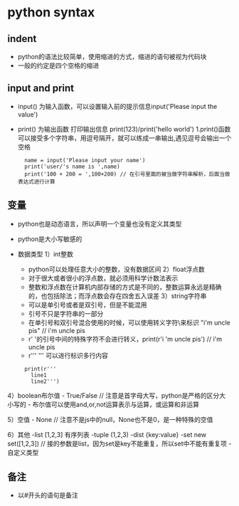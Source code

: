 # python syntax
## indent
- python的语法比较简单，使用缩进的方式，缩进的语句被视为代码块
- 一般的约定是四个空格的缩进
## input and print
- input() 为输入函数，可以设置输入前的提示信息input('Please input the value')
- print() 为输出函数 打印输出信息 print(123)/print('hello world')
  1.print()函数可以接受多个字符串，用逗号隔开，就可以练成一串输出,遇见逗号会输出一个空格
  
  ```
    name = input('Please input your name')
    print('user/'s name is ',name)
    print('100 + 200 = ',100+200) // 在引号里面的被当做字符串解析，后面当做表达式进行计算
  ```
## 变量
  - python也是动态语言，所以声明一个变量也没有定义其类型
  - python是大小写敏感的
  - 数据类型
  1）int整数
    - python可以处理任意大小的整数，没有数据区间
  2）float浮点数
    - 对于很大或者很小的浮点数，就必须用科学计数法表示
    - 整数和浮点数在计算机内部存储的方式是不同的，整数运算永远是精确的，也包括除法；而浮点数会存在四舍五入误差
  3）string字符串
    - 可以是单引号或者是双引号，但是不能混用
    - 引号不只是字符串的一部分
    - 在单引号和双引号混合使用的时候，可以使用转义字符\来标识 "i\'m uncle pis" // i'm uncle pis
    - r' '的引号中间的特殊字符不会进行转义，print(r'i \'m uncle pis') // i\'m uncle pis
    - r''' ''' 可以进行标识多行内容
    
    ```
      print(r'''
        line1
        line2''') 
    ```
  4）boolean布尔值
    - True/False // 注意是首字母大写，python是严格的区分大小写的
    - 布尔值可以使用and,or,not运算表示与运算，或运算和非运算
    
  5）空值
    - None // 注意不是js中的null，None也不是0，是一种特殊的空值
    
  6）其他
    -list [1,2,3] 有序列表
    -tuple (1,2,3)
    -dist {key:value}
    -set new set([1,2,3]) // 接的参数是list，因为set是key不能重复，所以set中不能有重复项
    -自定义类型
  
## 备注
  - 以#开头的语句是备注
  

